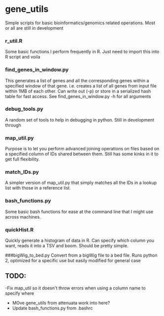 # gene_utils
Simple scripts for basic bioinformatics/genomics related operations. Most or all are still in development

### r_util.R
Some basic functions I perform frequently in R. Just need to import this into R script and voila

### find_genes_in_window.py
This generates a list of genes and all the corresponding genes within a specified window of that gene. i.e. creates a list of all genes from input file within 1MB of each other. Can write out (-p) or store in a serialized hash table for fast access.
See find_genes_in_window.py -h for all arguments

### debug_tools.py
A random set of tools to help in debugging in python. Still in development through

### map_util.py
Purpose is to let you perform advanced joining operations on files based on a specified column of IDs shared between them. Still has some kinks in it to get full flexibility.

### match_IDs.py
A simpler version of map_util.py that simply matches all the IDs in a lookup list with those in a reference list.

### bash_functions.py
Some basic bash functions for ease at the command line that I might use across machines.

### quickHist.R
Quickly generate a histogram of data in R. Can specify which column you want, reads it into a TSV and boom. Should be pretty simple.

###bigWig_to_bed.py
Convert from a bigWig file to a bed file. Runs python 2, optimized for a specific use but easily modified for general case

## TODO:
-Fix map_util so it doesn't throw errors when using a  column name to specify where
- MOve gene_utils from attenuata work into here?
- Update bash_functions.py from .bashrc
